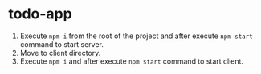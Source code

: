 # todo-app

1. Execute <code>npm i</code> from the root of the project and after execute <code>npm start</code> command to start server.
2. Move to client directory.
3. Execute <code>npm i</code>  and after execute <code>npm start</code> command to start client.
